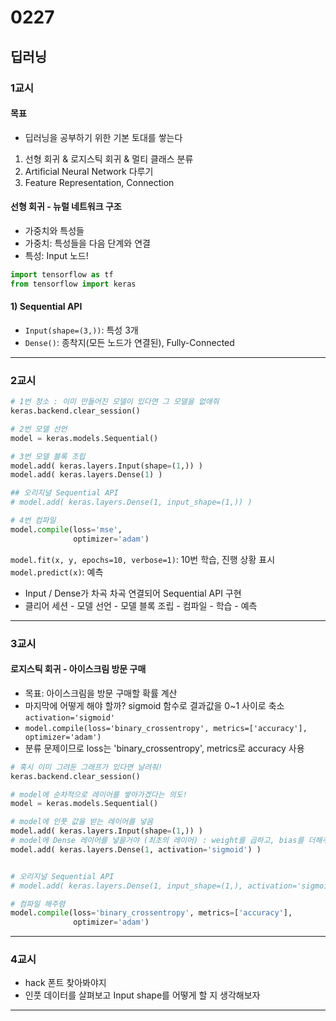 # 0227
## 딥러닝
### 1교시
#### 목표
- 딥러닝을 공부하기 위한 기본 토대를 쌓는다
1. 선형 회귀 & 로지스틱 회귀 & 멀티 클래스 분류
2. Artificial Neural Network 다루기
3. Feature Representation, Connection

#### 선형 회귀 - 뉴럴 네트워크 구조
- 가중치와 특성들
- 가중치: 특성들을 다음 단계와 연결
- 특성: Input 노드!

```python
import tensorflow as tf
from tensorflow import keras
```
#### 1) Sequential API
- ``Input(shape=(3,))``: 특성 3개
- ``Dense()``: 종착지(모든 노드가 연결된), Fully-Connected
---
### 2교시
```python
# 1번 청소 : 이미 만들어진 모델이 있다면 그 모델을 없애줘
keras.backend.clear_session()

# 2번 모델 선언
model = keras.models.Sequential()

# 3번 모델 블록 조립
model.add( keras.layers.Input(shape=(1,)) )
model.add( keras.layers.Dense(1) )

## 오리지널 Sequential API
# model.add( keras.layers.Dense(1, input_shape=(1,)) )

# 4번 컴파일 
model.compile(loss='mse',
              optimizer='adam')
```
``model.fit(x, y, epochs=10, verbose=1)``: 10번 학습, 진행 상황 표시
``model.predict(x)``: 예측

- Input / Dense가 차곡 차곡 연결되어 Sequential API 구현
- 클리어 세션 - 모델 선언 - 모델 블록 조립 - 컴파일 - 학습 - 예측
---
### 3교시
#### 로지스틱 회귀 - 아이스크림 방문 구매
- 목표: 아이스크림을 방문 구매할 확률 계산
- 마지막에 어떻게 해야 할까? sigmoid 함수로 결과값을 0~1 사이로 축소 ``activation='sigmoid'``
- ``model.compile(loss='binary_crossentropy', metrics=['accuracy'],
              optimizer='adam')``
- 분류 문제이므로 loss는 'binary_crossentropy', metrics로 accuracy 사용
```python
# 혹시 이미 그려둔 그래프가 있다면 날려줘!
keras.backend.clear_session()

# model에 순차적으로 레이어를 쌓아가겠다는 의도!
model = keras.models.Sequential()

# model에 인풋 값을 받는 레이어를 넣음
model.add( keras.layers.Input(shape=(1,)) )
# model에 Dense 레이어를 넣을거야 (최초의 레이어) : weight를 곱하고, bias를 더해주는 과정
model.add( keras.layers.Dense(1, activation='sigmoid') )


# 오리지널 Sequential API
# model.add( keras.layers.Dense(1, input_shape=(1,), activation='sigmoid') )

# 컴파일 해주렴
model.compile(loss='binary_crossentropy', metrics=['accuracy'],
              optimizer='adam')
```
---
### 4교시
- hack 폰트 찾아봐야지
- 인풋 데이터를 살펴보고 Input shape를 어떻게 할 지 생각해보자
---

